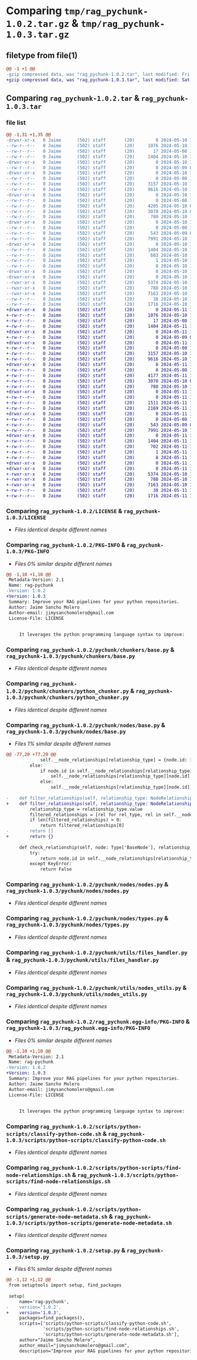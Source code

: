 # Comparing `tmp/rag_pychunk-1.0.2.tar.gz` & `tmp/rag_pychunk-1.0.3.tar.gz`

## filetype from file(1)

```diff
@@ -1 +1 @@
-gzip compressed data, was "rag_pychunk-1.0.2.tar", last modified: Fri May 10 16:50:10 2024, max compression
+gzip compressed data, was "rag_pychunk-1.0.3.tar", last modified: Sat May 11 16:07:28 2024, max compression
```

## Comparing `rag_pychunk-1.0.2.tar` & `rag_pychunk-1.0.3.tar`

### file list

```diff
@@ -1,31 +1,35 @@
-drwxr-xr-x   0 Jaime      (502) staff       (20)        0 2024-05-10 16:50:10.868325 rag_pychunk-1.0.2/
--rw-r--r--   0 Jaime      (502) staff       (20)     1076 2024-05-10 11:33:20.000000 rag_pychunk-1.0.2/LICENSE
--rw-r--r--   0 Jaime      (502) staff       (20)       17 2024-05-08 16:43:09.000000 rag_pychunk-1.0.2/MANIFEST.in
--rw-r--r--   0 Jaime      (502) staff       (20)     1404 2024-05-10 16:50:10.868002 rag_pychunk-1.0.2/PKG-INFO
-drwxr-xr-x   0 Jaime      (502) staff       (20)        0 2024-05-10 16:50:10.865102 rag_pychunk-1.0.2/pychunk/
--rw-r--r--   0 Jaime      (502) staff       (20)        0 2024-05-09 06:52:18.000000 rag_pychunk-1.0.2/pychunk/__init__.py
-drwxr-xr-x   0 Jaime      (502) staff       (20)        0 2024-05-10 16:50:10.865430 rag_pychunk-1.0.2/pychunk/chunkers/
--rw-r--r--   0 Jaime      (502) staff       (20)        0 2024-05-08 16:40:23.000000 rag_pychunk-1.0.2/pychunk/chunkers/__init__.py
--rw-r--r--   0 Jaime      (502) staff       (20)     3157 2024-05-10 15:59:52.000000 rag_pychunk-1.0.2/pychunk/chunkers/base.py
--rw-r--r--   0 Jaime      (502) staff       (20)     9616 2024-05-10 15:52:23.000000 rag_pychunk-1.0.2/pychunk/chunkers/python_chunker.py
-drwxr-xr-x   0 Jaime      (502) staff       (20)        0 2024-05-10 16:50:10.866125 rag_pychunk-1.0.2/pychunk/nodes/
--rw-r--r--   0 Jaime      (502) staff       (20)        0 2024-05-08 16:47:25.000000 rag_pychunk-1.0.2/pychunk/nodes/__init__.py
--rw-r--r--   0 Jaime      (502) staff       (20)     4205 2024-05-10 08:20:39.000000 rag_pychunk-1.0.2/pychunk/nodes/base.py
--rw-r--r--   0 Jaime      (502) staff       (20)     3070 2024-05-10 08:23:09.000000 rag_pychunk-1.0.2/pychunk/nodes/nodes.py
--rw-r--r--   0 Jaime      (502) staff       (20)      780 2024-05-10 11:18:52.000000 rag_pychunk-1.0.2/pychunk/nodes/types.py
-drwxr-xr-x   0 Jaime      (502) staff       (20)        0 2024-05-10 16:50:10.866546 rag_pychunk-1.0.2/pychunk/utils/
--rw-r--r--   0 Jaime      (502) staff       (20)        0 2024-05-08 16:45:35.000000 rag_pychunk-1.0.2/pychunk/utils/__init__.py
--rw-r--r--   0 Jaime      (502) staff       (20)      543 2024-05-09 08:16:14.000000 rag_pychunk-1.0.2/pychunk/utils/files_handler.py
--rw-r--r--   0 Jaime      (502) staff       (20)     7991 2024-05-10 10:46:57.000000 rag_pychunk-1.0.2/pychunk/utils/nodes_utils.py
-drwxr-xr-x   0 Jaime      (502) staff       (20)        0 2024-05-10 16:50:10.867785 rag_pychunk-1.0.2/rag_pychunk.egg-info/
--rw-r--r--   0 Jaime      (502) staff       (20)     1404 2024-05-10 16:50:10.000000 rag_pychunk-1.0.2/rag_pychunk.egg-info/PKG-INFO
--rw-r--r--   0 Jaime      (502) staff       (20)      603 2024-05-10 16:50:10.000000 rag_pychunk-1.0.2/rag_pychunk.egg-info/SOURCES.txt
--rw-r--r--   0 Jaime      (502) staff       (20)        1 2024-05-10 16:50:10.000000 rag_pychunk-1.0.2/rag_pychunk.egg-info/dependency_links.txt
--rw-r--r--   0 Jaime      (502) staff       (20)        8 2024-05-10 16:50:10.000000 rag_pychunk-1.0.2/rag_pychunk.egg-info/top_level.txt
-drwxr-xr-x   0 Jaime      (502) staff       (20)        0 2024-05-10 16:50:10.864585 rag_pychunk-1.0.2/scripts/
-drwxr-xr-x   0 Jaime      (502) staff       (20)        0 2024-05-10 16:50:10.867576 rag_pychunk-1.0.2/scripts/python-scripts/
--rwxr-xr-x   0 Jaime      (502) staff       (20)     5374 2024-05-10 10:54:57.000000 rag_pychunk-1.0.2/scripts/python-scripts/classify-python-code.sh
--rwxr-xr-x   0 Jaime      (502) staff       (20)      788 2024-05-10 10:12:20.000000 rag_pychunk-1.0.2/scripts/python-scripts/find-node-relationships.sh
--rwxr-xr-x   0 Jaime      (502) staff       (20)     7163 2024-05-10 14:27:25.000000 rag_pychunk-1.0.2/scripts/python-scripts/generate-node-metadata.sh
--rw-r--r--   0 Jaime      (502) staff       (20)       38 2024-05-10 16:50:10.868379 rag_pychunk-1.0.2/setup.cfg
--rw-r--r--   0 Jaime      (502) staff       (20)     1716 2024-05-10 16:49:53.000000 rag_pychunk-1.0.2/setup.py
+drwxr-xr-x   0 Jaime      (502) staff       (20)        0 2024-05-11 16:07:28.656921 rag_pychunk-1.0.3/
+-rw-r--r--   0 Jaime      (502) staff       (20)     1076 2024-05-10 11:33:20.000000 rag_pychunk-1.0.3/LICENSE
+-rw-r--r--   0 Jaime      (502) staff       (20)       17 2024-05-08 16:43:09.000000 rag_pychunk-1.0.3/MANIFEST.in
+-rw-r--r--   0 Jaime      (502) staff       (20)     1404 2024-05-11 16:07:28.656629 rag_pychunk-1.0.3/PKG-INFO
+drwxr-xr-x   0 Jaime      (502) staff       (20)        0 2024-05-11 16:07:28.653416 rag_pychunk-1.0.3/pychunk/
+-rw-r--r--   0 Jaime      (502) staff       (20)        0 2024-05-09 06:52:18.000000 rag_pychunk-1.0.3/pychunk/__init__.py
+drwxr-xr-x   0 Jaime      (502) staff       (20)        0 2024-05-11 16:07:28.653749 rag_pychunk-1.0.3/pychunk/chunkers/
+-rw-r--r--   0 Jaime      (502) staff       (20)        0 2024-05-08 16:40:23.000000 rag_pychunk-1.0.3/pychunk/chunkers/__init__.py
+-rw-r--r--   0 Jaime      (502) staff       (20)     3157 2024-05-10 15:59:52.000000 rag_pychunk-1.0.3/pychunk/chunkers/base.py
+-rw-r--r--   0 Jaime      (502) staff       (20)     9616 2024-05-10 15:52:23.000000 rag_pychunk-1.0.3/pychunk/chunkers/python_chunker.py
+drwxr-xr-x   0 Jaime      (502) staff       (20)        0 2024-05-11 16:07:28.654312 rag_pychunk-1.0.3/pychunk/nodes/
+-rw-r--r--   0 Jaime      (502) staff       (20)        0 2024-05-08 16:47:25.000000 rag_pychunk-1.0.3/pychunk/nodes/__init__.py
+-rw-r--r--   0 Jaime      (502) staff       (20)     4177 2024-05-11 15:33:13.000000 rag_pychunk-1.0.3/pychunk/nodes/base.py
+-rw-r--r--   0 Jaime      (502) staff       (20)     3070 2024-05-10 08:23:09.000000 rag_pychunk-1.0.3/pychunk/nodes/nodes.py
+-rw-r--r--   0 Jaime      (502) staff       (20)      780 2024-05-10 11:18:52.000000 rag_pychunk-1.0.3/pychunk/nodes/types.py
+drwxr-xr-x   0 Jaime      (502) staff       (20)        0 2024-05-11 16:07:28.654744 rag_pychunk-1.0.3/pychunk/parser/
+-rw-r--r--   0 Jaime      (502) staff       (20)        0 2024-05-11 15:34:39.000000 rag_pychunk-1.0.3/pychunk/parser/__init__.py
+-rw-r--r--   0 Jaime      (502) staff       (20)     1511 2024-05-11 16:03:58.000000 rag_pychunk-1.0.3/pychunk/parser/langchain_parser.py
+-rw-r--r--   0 Jaime      (502) staff       (20)     2169 2024-05-11 15:58:22.000000 rag_pychunk-1.0.3/pychunk/parser/llama_index_parser.py
+drwxr-xr-x   0 Jaime      (502) staff       (20)        0 2024-05-11 16:07:28.655149 rag_pychunk-1.0.3/pychunk/utils/
+-rw-r--r--   0 Jaime      (502) staff       (20)        0 2024-05-08 16:45:35.000000 rag_pychunk-1.0.3/pychunk/utils/__init__.py
+-rw-r--r--   0 Jaime      (502) staff       (20)      543 2024-05-09 08:16:14.000000 rag_pychunk-1.0.3/pychunk/utils/files_handler.py
+-rw-r--r--   0 Jaime      (502) staff       (20)     7991 2024-05-10 10:46:57.000000 rag_pychunk-1.0.3/pychunk/utils/nodes_utils.py
+drwxr-xr-x   0 Jaime      (502) staff       (20)        0 2024-05-11 16:07:28.656385 rag_pychunk-1.0.3/rag_pychunk.egg-info/
+-rw-r--r--   0 Jaime      (502) staff       (20)     1404 2024-05-11 16:07:28.000000 rag_pychunk-1.0.3/rag_pychunk.egg-info/PKG-INFO
+-rw-r--r--   0 Jaime      (502) staff       (20)      702 2024-05-11 16:07:28.000000 rag_pychunk-1.0.3/rag_pychunk.egg-info/SOURCES.txt
+-rw-r--r--   0 Jaime      (502) staff       (20)        1 2024-05-11 16:07:28.000000 rag_pychunk-1.0.3/rag_pychunk.egg-info/dependency_links.txt
+-rw-r--r--   0 Jaime      (502) staff       (20)        8 2024-05-11 16:07:28.000000 rag_pychunk-1.0.3/rag_pychunk.egg-info/top_level.txt
+drwxr-xr-x   0 Jaime      (502) staff       (20)        0 2024-05-11 16:07:28.652880 rag_pychunk-1.0.3/scripts/
+drwxr-xr-x   0 Jaime      (502) staff       (20)        0 2024-05-11 16:07:28.656168 rag_pychunk-1.0.3/scripts/python-scripts/
+-rwxr-xr-x   0 Jaime      (502) staff       (20)     5374 2024-05-10 10:54:57.000000 rag_pychunk-1.0.3/scripts/python-scripts/classify-python-code.sh
+-rwxr-xr-x   0 Jaime      (502) staff       (20)      788 2024-05-10 10:12:20.000000 rag_pychunk-1.0.3/scripts/python-scripts/find-node-relationships.sh
+-rwxr-xr-x   0 Jaime      (502) staff       (20)     7163 2024-05-10 14:27:25.000000 rag_pychunk-1.0.3/scripts/python-scripts/generate-node-metadata.sh
+-rw-r--r--   0 Jaime      (502) staff       (20)       38 2024-05-11 16:07:28.656978 rag_pychunk-1.0.3/setup.cfg
+-rw-r--r--   0 Jaime      (502) staff       (20)     1716 2024-05-11 15:34:48.000000 rag_pychunk-1.0.3/setup.py
```

### Comparing `rag_pychunk-1.0.2/LICENSE` & `rag_pychunk-1.0.3/LICENSE`

 * *Files identical despite different names*

### Comparing `rag_pychunk-1.0.2/PKG-INFO` & `rag_pychunk-1.0.3/PKG-INFO`

 * *Files 0% similar despite different names*

```diff
@@ -1,10 +1,10 @@
 Metadata-Version: 2.1
 Name: rag-pychunk
-Version: 1.0.2
+Version: 1.0.3
 Summary: Improve your RAG pipelines for your python repositories.
 Author: Jaime Sancho Molero
 Author-email: jimysanchomolero@gmail.com
 License-File: LICENSE
 
 
     It leverages the python programming language syntax to improve:
```

### Comparing `rag_pychunk-1.0.2/pychunk/chunkers/base.py` & `rag_pychunk-1.0.3/pychunk/chunkers/base.py`

 * *Files identical despite different names*

### Comparing `rag_pychunk-1.0.2/pychunk/chunkers/python_chunker.py` & `rag_pychunk-1.0.3/pychunk/chunkers/python_chunker.py`

 * *Files identical despite different names*

### Comparing `rag_pychunk-1.0.2/pychunk/nodes/base.py` & `rag_pychunk-1.0.3/pychunk/nodes/base.py`

 * *Files 1% similar despite different names*

```diff
@@ -77,20 +77,20 @@
             self.__node_relationships[relationship_type] = {node.id: [line_of_occurence]}
         else: 
             if node.id in self.__node_relationships[relationship_type]: 
                 self.__node_relationships[relationship_type][node.id].append(line_of_occurence)
             else:
                 self.__node_relationships[relationship_type][node.id] = [line_of_occurence]
         
-    def filter_relationships(self, relationship_type: NodeRelationshipType) -> List[Tuple[Type['BaseNode'], int | None]] | List:
+    def filter_relationships(self, relationship_type: NodeRelationshipType) -> Dict[str, List[int]]:
         relationship_type = relationship_type.value
         filtered_relationships = [rel for rel_type, rel in self.__node_relationships.items() if rel_type == relationship_type]
         if len(filtered_relationships) > 0:
             return filtered_relationships[0]
-        return []
+        return {}
     
     def check_relationship(self, node: Type['BaseNode'], relationship_type: NodeRelationshipType) -> bool:
         try:
             return node.id in self.__node_relationships[relationship_type.value]
         except KeyError:
             return False
```

### Comparing `rag_pychunk-1.0.2/pychunk/nodes/nodes.py` & `rag_pychunk-1.0.3/pychunk/nodes/nodes.py`

 * *Files identical despite different names*

### Comparing `rag_pychunk-1.0.2/pychunk/nodes/types.py` & `rag_pychunk-1.0.3/pychunk/nodes/types.py`

 * *Files identical despite different names*

### Comparing `rag_pychunk-1.0.2/pychunk/utils/files_handler.py` & `rag_pychunk-1.0.3/pychunk/utils/files_handler.py`

 * *Files identical despite different names*

### Comparing `rag_pychunk-1.0.2/pychunk/utils/nodes_utils.py` & `rag_pychunk-1.0.3/pychunk/utils/nodes_utils.py`

 * *Files identical despite different names*

### Comparing `rag_pychunk-1.0.2/rag_pychunk.egg-info/PKG-INFO` & `rag_pychunk-1.0.3/rag_pychunk.egg-info/PKG-INFO`

 * *Files 0% similar despite different names*

```diff
@@ -1,10 +1,10 @@
 Metadata-Version: 2.1
 Name: rag-pychunk
-Version: 1.0.2
+Version: 1.0.3
 Summary: Improve your RAG pipelines for your python repositories.
 Author: Jaime Sancho Molero
 Author-email: jimysanchomolero@gmail.com
 License-File: LICENSE
 
 
     It leverages the python programming language syntax to improve:
```

### Comparing `rag_pychunk-1.0.2/scripts/python-scripts/classify-python-code.sh` & `rag_pychunk-1.0.3/scripts/python-scripts/classify-python-code.sh`

 * *Files identical despite different names*

### Comparing `rag_pychunk-1.0.2/scripts/python-scripts/find-node-relationships.sh` & `rag_pychunk-1.0.3/scripts/python-scripts/find-node-relationships.sh`

 * *Files identical despite different names*

### Comparing `rag_pychunk-1.0.2/scripts/python-scripts/generate-node-metadata.sh` & `rag_pychunk-1.0.3/scripts/python-scripts/generate-node-metadata.sh`

 * *Files identical despite different names*

### Comparing `rag_pychunk-1.0.2/setup.py` & `rag_pychunk-1.0.3/setup.py`

 * *Files 6% similar despite different names*

```diff
@@ -1,12 +1,12 @@
 from setuptools import setup, find_packages
 
 setup(
     name='rag-pychunk',
-    version='1.0.2',
+    version='1.0.3',
     packages=find_packages(),
     scripts=['scripts/python-scripts/classify-python-code.sh', 
              'scripts/python-scripts/find-node-relationships.sh', 
              'scripts/python-scripts/generate-node-metadata.sh'],
     author="Jaime Sancho Molero", 
     author_email="jimysanchomolero@gmail.com", 
     description="Improve your RAG pipelines for your python repositories.",
```

